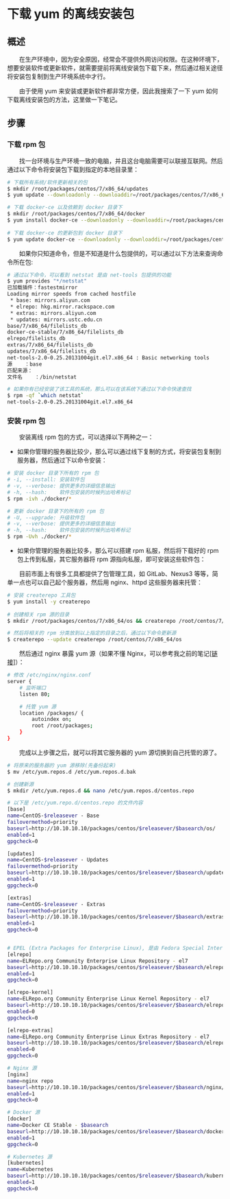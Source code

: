 # 下载 yum 的离线安装包
## 概述
&emsp;&emsp;在生产环境中，因为安全原因，经常会不提供外网访问权限。在这种环境下，想要安装软件或更新软件，就需要提前将离线安装包下载下来，然后通过相关途径将安装包复制到生产环境系统中才行。

&emsp;&emsp;由于使用 yum 来安装或更新软件都非常方便，因此我搜索了一下 yum 如何下载离线安装包的方法，这里做一下笔记。

## 步骤
### 下载 rpm 包
&emsp;&emsp;找一台环境与生产环境一致的电脑，并且这台电脑需要可以联接互联网。然后通过以下命令将安装包下载到指定的本地目录里：

```bash
# 下载所有系统/软件更新相关的包
$ mkdir /root/packages/centos/7/x86_64/updates
$ yum update --downloadonly --downloaddir=/root/packages/centos/7/x86_64/updates

# 下载 docker-ce 以及依赖到 docker 目录下
$ mkdir /root/packages/centos/7/x86_64/docker
$ yum install docker-ce --downloadonly --downloaddir=/root/packages/centos/7/x86_64/docker
 
# 下载 docker-ce 的更新包到 docker 目录下
$ yum update docker-ce --downloadonly --downloaddir=/root/packages/centos/7/x86_64/docker
```

&emsp;&emsp;如果你只知道命令，但是不知道是什么包提供的，可以通过以下方法来查询命令所在包:

```bash
# 通过以下命令，可以看到 netstat 是由 net-tools 包提供的功能
$ yum provides "*/netstat"
已加载插件：fastestmirror
Loading mirror speeds from cached hostfile
 * base: mirrors.aliyun.com
 * elrepo: hkg.mirror.rackspace.com
 * extras: mirrors.aliyun.com
 * updates: mirrors.ustc.edu.cn
base/7/x86_64/filelists_db                                                                                                                                                | 7.2 MB  00:00:00     
docker-ce-stable/7/x86_64/filelists_db                                                                                                                                    |  32 kB  00:00:00     
elrepo/filelists_db                                                                                                                                                       |  46 kB  00:00:00     
extras/7/x86_64/filelists_db                                                                                                                                              | 277 kB  00:00:00     
updates/7/x86_64/filelists_db                                                                                                                                             | 8.7 MB  00:00:00     
net-tools-2.0-0.25.20131004git.el7.x86_64 : Basic networking tools
源    ：base
匹配来源：
文件名    ：/bin/netstat

# 如果你有已经安装了该工具的系统，那么可以在该系统下通过以下命令快速查找
$ rpm -qf `which netstat`
net-tools-2.0-0.25.20131004git.el7.x86_64
```

### 安装 rpm 包
&emsp;&emsp;安装离线 rpm 包的方式，可以选择以下两种之一：

- 如果你管理的服务器比较少，那么可以通过线下复制的方式，将安装包复制到服务器，然后通过下以命令安装：

```bash
# 安装 docker 目录下所有的 rpm 包
# -i, --install: 安装软件包
# -v, --verbose: 提供更多的详细信息输出
# -h, --hash:    软件包安装的时候列出哈希标记
$ rpm -ivh ./docker/*

# 更新 docker 目录下的所有的 rpm 包
# -U, --upgrade: 升级软件包
# -v, --verbose: 提供更多的详细信息输出
# -h, --hash:    软件包安装的时候列出哈希标记
$ rpm -Uvh ./docker/*
```

- 如果你管理的服务器比较多，那么可以搭建 rpm 私服，然后将下载好的 rpm 包上传到私服，其它服务器将 rpm 源指向私服，即可安装这些软件包：

&emsp;&emsp;目前市面上有很多工具都提供了包管理工具，如 GitLab、Nexus3 等等，简单一点也可以自己起个服务器，然后用 nginx、httpd 这些服务器来托管：

```bash
# 安装 createrepo 工具包
$ yum install -y createrepo
 
# 创建相关 rpm 源的目录
$ mkdir /root/packages/centos/7/x86_64/os && createrepo /root/centos/7/x86_64/os

# 然后将相关的 rpm 分类放到以上指定的目录之后，通过以下命令更新源
$ createrepo --update createrepo /root/centos/7/x86_64/os
```

&emsp;&emsp;然后通过 nginx 暴露 yum 源（如果不懂 Nginx，可以参考我之前的笔记[[链接](/blogs/linux/nginx)]）：

```bash
# 修改 /etc/nginx/nginx.conf
server {
    # 监听端口
    listen 80;

    # 托管 yum 源
    location /packages/ {
        autoindex on;
        root /root/packages;
    }
}
```

&emsp;&emsp;完成以上步骤之后，就可以将其它服务器的 yum 源切换到自己托管的源了。

```bash
# 将原来的服务器的 yum 源移除(先备份起来)
$ mv /etc/yum.repos.d /etc/yum.repos.d.bak

# 创建新源
$ mkdir /etc/yum.repos.d && nano /etc/yum.repos.d/centos.repo

# 以下是 /etc/yum.repo.d/centos.repo 的文件内容
[base]
name=CentOS-$releasever - Base
failovermethod=priority
baseurl=http://10.10.10.10/packages/centos/$releasever/$basearch/os/
enabled=1
gpgcheck=0

[updates]
name=CentOS-$releasever - Updates
failovermethod=priority
baseurl=http://10.10.10.10/packages/centos/$releasever/$basearch/updates/
enabled=1
gpgcheck=0

[extras]
name=CentOS-$releasever - Extras
failovermethod=priority
baseurl=http://10.10.10.10/packages/centos/$releasever/$basearch/extras/
enabled=1
gpgcheck=0


# EPEL (Extra Packages for Enterprise Linux), 是由 Fedora Special Interest Group 维护的 Enterprise Linux（RHEL、CentOS）中经常用到的包。
[elrepo]
name=ELRepo.org Community Enterprise Linux Repository - el7
baseurl=http://10.10.10.10/packages/centos/$releasever/$basearch/elrepo/
enabled=1
gpgcheck=0

[elrepo-kernel]
name=ELRepo.org Community Enterprise Linux Kernel Repository - el7
baseurl=http://10.10.10.10/packages/centos/$releasever/$basearch/elrepo-kernel/
enabled=0
gpgcheck=0

[elrepo-extras]
name=ELRepo.org Community Enterprise Linux Extras Repository - el7
baseurl=http://10.10.10.10/packages/centos/$releasever/$basearch/elrepo-extras/
enabled=0
gpgcheck=0

# Nginx 源
[nginx]
name=nginx repo
baseurl=http://10.10.10.10/packages/centos/$releasever/$basearch/nginx/
enabled=1
gpgcheck=0

# Docker 源
[docker]
name=Docker CE Stable - $basearch
baseurl=http://10.10.10.10/packages/centos/$releasever/$basearch/docker/
enabled=1
gpgcheck=0

# Kubernetes 源
[kubernetes]
name=Kubernetes
baseurl=http://10.10.10.10/packages/centos/$releasever/$basearch/kubernetes/
enabled=1
gpgcheck=0
```
